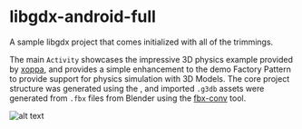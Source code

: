 # libgdx-android-full
A sample libgdx project that comes initialized with all of the trimmings. 

The main `Activity` showcases the impressive 3D physics example provided by [xoppa](https://github.com/xoppa), and provides a simple enhancement to the demo Factory Pattern to provide support for physics simulation with 3D Models. The core project structure was generated using the , and imported `.g3db` assets were generated from `.fbx` files from Blender using the [fbx-conv](https://github.com/libgdx/fbx-conv) tool.

  ![alt text](http://i.imgur.com/wMrSjaL.png "libgdx Bullet Physics Example")
